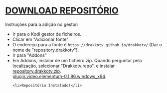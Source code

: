 # <a href="repository.equilibrium.zip">DOWNLOAD REPOSITÓRIO</a>

Instruções para a adição no gestor:


<p align="left">
  <ul>
    <li>Ir para o Kodi gestor de ficheiros.</li>
    <li>Clicar em "Adicionar fonte"</li>
    <li>O endereço para a fonte é <code>https://drakkotv.github.io/drakkotv/</code> (Dar o nome de "repository.drakkotv").</li>
    <li>Ir para "Addons"</li>
    <li>Em Addons, instalar de um ficheiro zip. Quando perguntar pela localização, selecionar "Drakkotv.repo", e instalar <a href="repository.drakkotv.zip">repository.drakkotv.zip</a>.</li> <a href="plugin.video.elementum-0.1.86.windows_x64.zip">plugin.video.elementum-0.1.86.windows_x64</a>.</li>
    
    <li>Repositório Instalado!</li>
    
</ul>

                                      
                                       

</p>
